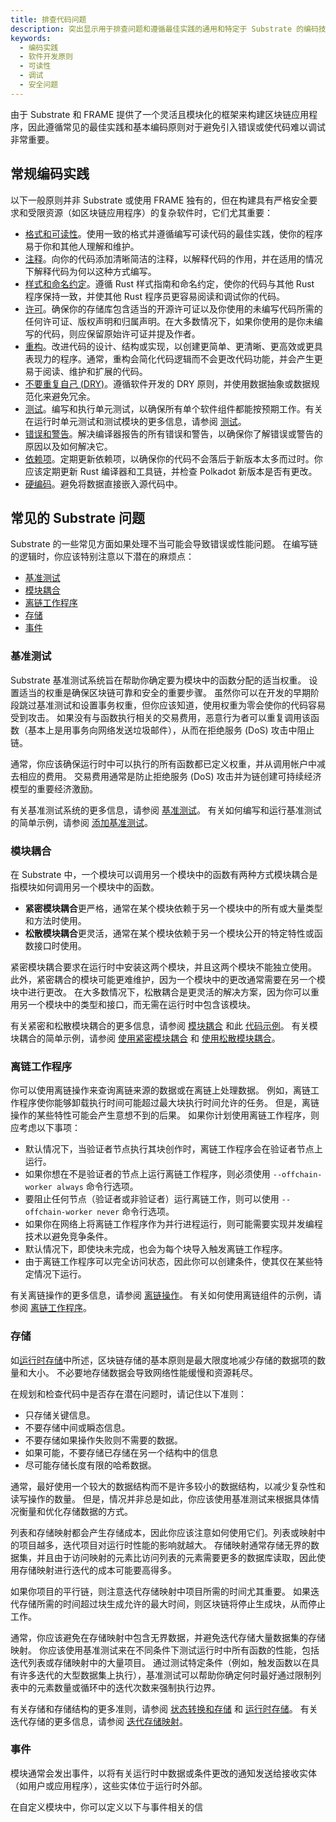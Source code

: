 ```yaml
---
title: 排查代码问题
description: 突出显示用于排查问题和遵循最佳实践的通用和特定于 Substrate 的编码技术。
keywords:
  - 编码实践
  - 软件开发原则
  - 可读性
  - 调试
  - 安全问题
---
```


由于 Substrate 和 FRAME 提供了一个灵活且模块化的框架来构建区块链应用程序，因此遵循常见的最佳实践和基本编码原则对于避免引入错误或使代码难以调试非常重要。

## 常规编码实践

以下一般原则并非 Substrate 或使用 FRAME 独有的，但在构建具有严格安全要求和受限资源（如区块链应用程序）的复杂软件时，它们尤其重要：

- [格式和可读性](https://code.tutsplus.com/tutorials/top-15-best-practices-for-writing-super-readable-code--net-8118)。使用一致的格式并遵循编写可读代码的最佳实践，使你的程序易于你和其他人理解和维护。
- [注释](https://stackoverflow.blog/2021/12/23/best-practices-for-writing-code-comments/)。向你的代码添加清晰简洁的注释，以解释代码的作用，并在适用的情况下解释代码为何以这种方式编写。
- [样式和命名约定](https://doc.rust-lang.org/1.0.0/style/style/naming/README.html)。遵循 Rust 样式指南和命名约定，使你的代码与其他 Rust 程序保持一致，并使其他 Rust 程序员更容易阅读和调试你的代码。
- [许可](https://opensource.guide/legal/#which-open-source-license-is-appropriate-for-my-project)。确保你的存储库包含适当的开源许可证以及你使用的未编写代码所需的任何许可证、版权声明和归属声明。在大多数情况下，如果你使用的是你未编写的代码，则应保留原始许可证并提及作者。
- [重构](https://en.wikipedia.org/wiki/Code_refactoring)。改进代码的设计、结构或实现，以创建更简单、更清晰、更高效或更具表现力的程序。通常，重构会简化代码逻辑而不会更改代码功能，并会产生更易于阅读、维护和扩展的代码。
- [不要重复自己 (DRY)](https://en.wikipedia.org/wiki/Don%27t_repeat_yourself)。遵循软件开发的 DRY 原则，并使用数据抽象或数据规范化来避免冗余。
- [测试](https://en.wikipedia.org/wiki/Unit_testing)。编写和执行单元测试，以确保所有单个软件组件都能按预期工作。有关在运行时单元测试和测试模块的更多信息，请参阅 [测试](/test/)。
- [错误和警告](https://rustc-dev-guide.rust-lang.org/diagnostics.html)。解决编译器报告的所有错误和警告，以确保你了解错误或警告的原因以及如何解决它。
- [依赖项](https://developerexperience.io/articles/updating-the-dependencies)。定期更新依赖项，以确保你的代码不会落后于新版本太多而过时。你应该定期更新 Rust 编译器和工具链，并检查 Polkadot 新版本是否有更改。
- [硬编码](https://en.wikipedia.org/wiki/Hard_coding)。避免将数据直接嵌入源代码中。

## 常见的 Substrate 问题

Substrate 的一些常见方面如果处理不当可能会导致错误或性能问题。
在编写链的逻辑时，你应该特别注意以下潜在的麻烦点：

- [基准测试](#benchmarks)
- [模块耦合](#pallet-coupling)
- [离链工作程序](#offchain-workers)
- [存储](#storage)
- [事件](#events)

### 基准测试

Substrate 基准测试系统旨在帮助你确定要为模块中的函数分配的适当权重。
设置适当的权重是确保区块链可靠和安全的重要步骤。
虽然你可以在开发的早期阶段跳过基准测试和设置事务权重，但你应该知道，使用权重为零会使你的代码容易受到攻击。
如果没有与函数执行相关的交易费用，恶意行为者可以重复调用该函数（基本上是用事务向网络发送垃圾邮件），从而在拒绝服务 (DoS) 攻击中阻止链。

通常，你应该确保运行时中可以执行的所有函数都已定义权重，并从调用帐户中减去相应的费用。
交易费用通常是防止拒绝服务 (DoS) 攻击并为链创建可持续经济模型的重要经济激励。

有关基准测试系统的更多信息，请参阅 [基准测试](/test/benchmark/)。
有关如何编写和运行基准测试的简单示例，请参阅 [添加基准测试](/reference/how-to-guides/weights/add-benchmarks/)。

### 模块耦合

在 Substrate 中，一个模块可以调用另一个模块中的函数有两种方式模块耦合是指模块如何调用另一个模块中的函数。

- **紧密模块耦合**更严格，通常在某个模块依赖于另一个模块中的所有或大量类型和方法时使用。
- **松散模块耦合**更灵活，通常在某个模块依赖于另一个模块公开的特定特性或函数接口时使用。

紧密模块耦合要求在运行时中安装这两个模块，并且这两个模块不能独立使用。
此外，紧密耦合的模块可能更难维护，因为一个模块中的更改通常需要在另一个模块中进行更改。
在大多数情况下，松散耦合是更灵活的解决方案，因为你可以重用另一个模块中的类型和接口，而无需在运行时中包含该模块。

有关紧密和松散模块耦合的更多信息，请参阅 [模块耦合](/build/pallet-coupling/) 和此 [代码示例](https://substrate.stackexchange.com/questions/922/pallet-loose-couplingtight-coupling-and-missing-traits?rq=1)。
有关模块耦合的简单示例，请参阅 [使用紧密模块耦合](/reference/how-to-guides/pallet-design/use-tight-coupling/) 和 [使用松散模块耦合](/reference/how-to-guides/pallet-design/use-loose-coupling/)。

### 离链工作程序

你可以使用离链操作来查询离链来源的数据或在离链上处理数据。
例如，离链工作程序使你能够卸载执行时间可能超过最大块执行时间允许的任务。
但是，离链操作的某些特性可能会产生意想不到的后果。
如果你计划使用离链工作程序，则应考虑以下事项：

- 默认情况下，当验证者节点执行其块创作时，离链工作程序会在验证者节点上运行。
- 如果你想在不是验证者的节点上运行离链工作程序，则必须使用 `--offchain-worker always` 命令行选项。
- 要阻止任何节点（验证者或非验证者）运行离链工作，则可以使用 `--offchain-worker never` 命令行选项。
- 如果你在网络上将离链工作程序作为并行进程运行，则可能需要实现并发编程技术以避免竞争条件。
- 默认情况下，即使块未完成，也会为每个块导入触发离链工作程序。
- 由于离链工作程序可以完全访问状态，因此你可以创建条件，使其仅在某些特定情况下运行。

有关离链操作的更多信息，请参阅 [离链操作](/learn/offchain-operations/)。
有关如何使用离链组件的示例，请参阅 [离链工作程序](/reference/how-to-guides/offchain-workers/)。

### 存储

如[运行时存储](/build/runtime-storage/)中所述，区块链存储的基本原则是最大限度地减少存储的数据项的数量和大小。
不必要地存储数据会导致网络性能缓慢和资源耗尽。

在规划和检查代码中是否存在潜在问题时，请记住以下准则：

- 只存储关键信息。
- 不要存储中间或瞬态信息。
- 不要存储如果操作失败则不需要的数据。
- 如果可能，不要存储已存储在另一个结构中的信息
- 尽可能存储长度有限的哈希数据。

通常，最好使用一个较大的数据结构而不是许多较小的数据结构，以减少复杂性和读写操作的数量。
但是，情况并非总是如此，你应该使用基准测试来根据具体情况衡量和优化存储数据的方式。

列表和存储映射都会产生存储成本，因此你应该注意如何使用它们。列表或映射中的项目越多，迭代项目对运行时性能的影响就越大。
存储映射通常存储无界的数据集，并且由于访问映射的元素比访问列表的元素需要更多的数据库读取，因此使用存储映射进行迭代的成本可能要高得多。

如果你项目的平行链，则注意迭代存储映射中项目所需的时间尤其重要。
如果迭代存储所需的时间超过块生成允许的最大时间，则区块链将停止生成块，从而停止工作。

通常，你应该避免在存储映射中包含无界数据，并避免迭代存储大量数据集的存储映射。
你应该使用基准测试来在不同条件下测试运行时中所有函数的性能，包括迭代列表或存储映射中的大量项目。
通过测试特定条件（例如，触发函数以在具有许多迭代的大型数据集上执行），基准测试可以帮助你确定何时最好通过限制列表中的元素数量或循环中的迭代次数来强制执行边界。

有关存储和存储结构的更多准则，请参阅 [状态转换和存储](/learn/state-transitions-and-storage) 和 [运行时存储](/build/runtime-storage/)。
有关迭代存储的更多信息，请参阅 [迭代存储映射](/build/runtime-storage/#iterating-over-storage-maps)。

### 事件

模块通常会发出事件，以将有关运行时中数据或条件更改的通知发送给接收实体（如用户或应用程序），这些实体位于运行时外部。

在自定义模块中，你可以定义以下与事件相关的信
